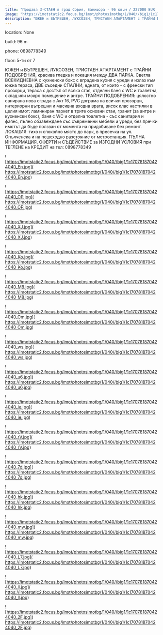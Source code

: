 ```yaml
---
title: "Продава 3-СТАЕН в град София, Банишора - 96 кв.м / 227000 EUR :: imot.bg Обява"
image: "https://imotstatic2.focus.bg/imot/photosimotbg/1/040//big1/1c170781870424040_Cf.jpg"
description: "ЮЖЕН и ВЪТРЕШЕН, ЛУКСОЗЕН, ТРИСТАЕН АПАРТАМЕНТ с ТРАЙНИ ПОДОБРЕНИЯ, красива гледка и локация между ДВА ПАРКА. Светла ВСЕКИДНЕВНА с кухненски бокс с вградена кухня с уреди и излаз към южна тераса, ДВЕ съседни СПАЛНИ, едната, от които - с френски тип прозорци, тераса с достъп от всяка стая, отделни баня с WC и тоалетна, склад или мокро помещение и антре. ТРАЙНИ ПОДОБРЕНИЯ: цялостно санирана нова сграда с Акт 16, PVC дограма на всички прозорци, интериорни вътрешни и масивна входна врата, висок клас настилки в целия имот: ламиниран паркет в трите основни стаи, гранит (за антре и кухненски бокс), баня с WC и отделна тоалетна - със санитария и фаянс, пълно обзавеждане със съвременни мебели и уреди, без пречки имотът да бъде ползван от момента на придобиване без ремонт. ЛОКАЦИЯ: тихо и спокойно място до парк, в пресечка на ул. Опълченска и на пешеходно разстояние от метростанция. ПЪЛНА ИНФОРМАЦИЯ, ОФЕРТИ и СЪДЕЙСТВИЕ за ИЗГОДНИ УСЛОВИЯ при ТЕГЛЕНЕ на КРЕДИТ на тел: 0898778349"
---
```


location: None

build: 96 m

phone: 0898778349

floor: 5-ти от 7

ЮЖЕН и ВЪТРЕШЕН, ЛУКСОЗЕН, ТРИСТАЕН АПАРТАМЕНТ с ТРАЙНИ ПОДОБРЕНИЯ, красива гледка и локация между ДВА ПАРКА. Светла ВСЕКИДНЕВНА с кухненски бокс с вградена кухня с уреди и излаз към южна тераса, ДВЕ съседни СПАЛНИ, едната, от които - с френски тип прозорци, тераса с достъп от всяка стая, отделни баня с WC и тоалетна, склад или мокро помещение и антре. ТРАЙНИ ПОДОБРЕНИЯ: цялостно санирана нова сграда с Акт 16, PVC дограма на всички прозорци, интериорни вътрешни и масивна входна врата, висок клас настилки в целия имот: ламиниран паркет в трите основни стаи, гранит (за антре и кухненски бокс), баня с WC и отделна тоалетна - със санитария и фаянс, пълно обзавеждане със съвременни мебели и уреди, без пречки имотът да бъде ползван от момента на придобиване без ремонт. ЛОКАЦИЯ: тихо и спокойно място до парк, в пресечка на ул. Опълченска и на пешеходно разстояние от метростанция. ПЪЛНА ИНФОРМАЦИЯ, ОФЕРТИ и СЪДЕЙСТВИЕ за ИЗГОДНИ УСЛОВИЯ при ТЕГЛЕНЕ на КРЕДИТ на тел: 0898778349


![https://imotstatic2.focus.bg/imot/photosimotbg/1/040//big1/1c170781870424040_En.jpg]( https://imotstatic2.focus.bg/imot/photosimotbg/1/040//big1/1c170781870424040_En.jpg)


![https://imotstatic2.focus.bg/imot/photosimotbg/1/040//big1/1c170781870424040_OP.jpg]( https://imotstatic2.focus.bg/imot/photosimotbg/1/040//big1/1c170781870424040_OP.jpg)


![https://imotstatic2.focus.bg/imot/photosimotbg/1/040//big1/1c170781870424040_XJ.jpg]( https://imotstatic2.focus.bg/imot/photosimotbg/1/040//big1/1c170781870424040_XJ.jpg)


![https://imotstatic2.focus.bg/imot/photosimotbg/1/040//big1/1c170781870424040_Ko.jpg]( https://imotstatic2.focus.bg/imot/photosimotbg/1/040//big1/1c170781870424040_Ko.jpg)


![https://imotstatic2.focus.bg/imot/photosimotbg/1/040//big1/1c170781870424040_M8.jpg]( https://imotstatic2.focus.bg/imot/photosimotbg/1/040//big1/1c170781870424040_M8.jpg)


![https://imotstatic2.focus.bg/imot/photosimotbg/1/040//big1/1c170781870424040_Om.jpg]( https://imotstatic2.focus.bg/imot/photosimotbg/1/040//big1/1c170781870424040_Om.jpg)


![https://imotstatic2.focus.bg/imot/photosimotbg/1/040//big1/1c170781870424040_ws.jpg]( https://imotstatic2.focus.bg/imot/photosimotbg/1/040//big1/1c170781870424040_ws.jpg)


![https://imotstatic2.focus.bg/imot/photosimotbg/1/040//big1/1c170781870424040_u6.jpg]( https://imotstatic2.focus.bg/imot/photosimotbg/1/040//big1/1c170781870424040_u6.jpg)


![https://imotstatic2.focus.bg/imot/photosimotbg/1/040//big1/1c170781870424040_ie.jpg]( https://imotstatic2.focus.bg/imot/photosimotbg/1/040//big1/1c170781870424040_ie.jpg)


![https://imotstatic2.focus.bg/imot/photosimotbg/1/040//big1/1c170781870424040_rV.jpg]( https://imotstatic2.focus.bg/imot/photosimotbg/1/040//big1/1c170781870424040_rV.jpg)


![https://imotstatic2.focus.bg/imot/photosimotbg/1/040//big1/1c170781870424040_7d.jpg]( https://imotstatic2.focus.bg/imot/photosimotbg/1/040//big1/1c170781870424040_7d.jpg)


![https://imotstatic2.focus.bg/imot/photosimotbg/1/040//big1/1c170781870424040_hk.jpg]( https://imotstatic2.focus.bg/imot/photosimotbg/1/040//big1/1c170781870424040_hk.jpg)


![https://imotstatic2.focus.bg/imot/photosimotbg/1/040//big1/1c170781870424040_mw.jpg]( https://imotstatic2.focus.bg/imot/photosimotbg/1/040//big1/1c170781870424040_mw.jpg)


![https://imotstatic2.focus.bg/imot/photosimotbg/1/040//big1/1c170781870424040_L7.jpg]( https://imotstatic2.focus.bg/imot/photosimotbg/1/040//big1/1c170781870424040_L7.jpg)


![https://imotstatic2.focus.bg/imot/photosimotbg/1/040//big1/1c170781870424040_ll.jpg]( https://imotstatic2.focus.bg/imot/photosimotbg/1/040//big1/1c170781870424040_ll.jpg)


![https://imotstatic2.focus.bg/imot/photosimotbg/1/040//big1/1c170781870424040_2F.jpg]( https://imotstatic2.focus.bg/imot/photosimotbg/1/040//big1/1c170781870424040_2F.jpg)


